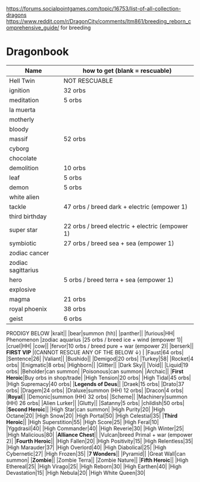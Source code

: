 https://forums.socialpointgames.com/topic/16753/list-of-all-collection-dragons 
https://www.reddit.com/r/DragonCity/comments/ltm861/breeding_reborn_comprehensive_guide/ for breeding
# Dragonbook

| Name| how to get (blank = rescuable) |
| --- |  --- | 
|Hell Twin|NOT RESCUABLE|
|ignition|32 orbs|
|meditation|5 orbs|
|la muerta||
|motherly||
|bloody||
|massif|52 orbs|
|cyborg||
|chocolate||
|demolition|10 orbs|
|leaf|5 orbs|
|demon|5 orbs|
|white alien||
|tackle|47 orbs / breed dark + electric (empower 1)|
|third birthday||
|super star|22 orbs / breed electric + electric (empower 1)|
|symbiotic|27 orbs / breed sea + sea (empower 1)|
|zodiac cancer||
|zodiac sagittarius||
|hero|5 orbs / breed terra + sea (empower 1)|
|explosive||
|magma|21 orbs|
|royal phoenix|38 orbs|
|geist|6 orbs|
PRODIGY BELOW
|krait||
|bear|summon (hh)|
|panther||
|furious|HH|
Phenomenon
|zodiac aquarius |25 orbs / breed ice + wind (empower 1)|
|cruel|HH|
|cow||
|fervor|10 orbs / breed pure + war (empower 2)|
|berserk||
**FIRST VIP** |(CANNOT RESCUE ANY OF THE BELOW &#8595;) |
|Faust|64 orbs|
|Sentence|26|
|Valiant||
|Bushido||
|Demigod|20 orbs|
|Turkey|58|
|Rocket|4 orbs|
|Enigmatic|8 orbs|
|Highborn||
|Glitter||
|Dark Sky||
|Void||
|Liquid|19 orbs|
|Beholder|can summon|
|Poisonous|can summon|
|Archaic||
|**First Heroic**|Buy orbs in shop/trade|
|High Tension|20 orbs|
|High Tidal|45 orbs|
|High Supremacy|40 orbs|
|**Legends of Deus**||
|Draek|15 orbs|
|Drato|37 orbs|
|Dragem|24 orbs|
|Draluxe|summon (HH) 12 orbs|
|Dracon|4 orbs|
|**Royal**||
|Demonic|summon (HH) 32 orbs|
|Scheme||
|Machinery|summon (HH) 26 orbs|
|Alien Lurker||
|Glutty||
|Satanny|5 orbs|
|childish|50 orbs|
|**Second Heroic**||
|High Star|can summon|
|High Purity|20|
|High Octane|20|
|High Snow|20|
|High Portal|50|
|High Celestial|35|
|**Third Heroic**||
|High Superstition|55|
|High Score|25|
|High Feral|10|
|Yggdrasil|40|
|High Commander|40|
|High Reverie|30|
|High Winter|25|
|High Malicious|80|
|**Alliance Chest**||
|Vulcan|breed Primal + war (empower 2)|
|**Fourth Heroic**||
|High Fallen|20|
|High Positivity|15|
|High Relentless|35|
|High Marauder|37|
|High Overlord|40|
|High Diabolical|25|
|High Cybernetic|27|
|High Frozen|35|
|**7 Wonders**||
|Pyramid||
|Great Wall|can summon|
|**Zombie**||
|Zombie Terra||
|Zombie Nature||
|**Fifth Heroic**||
|High Ethereal|25|
|High Virago|25|
|High Reborn|30|
|High Earthen|40|
|High Devastation|15|
|High Nebula|20|
|High White Queen|30|

